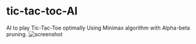# tic-tac-toc-AI
AI to play Tic-Tac-Toe optimally Using Minimax algorithm with Alpha-beta pruning.
![screenshot](https://cs50.harvard.edu/ai/2020/projects/0/tictactoe/images/game.png)
